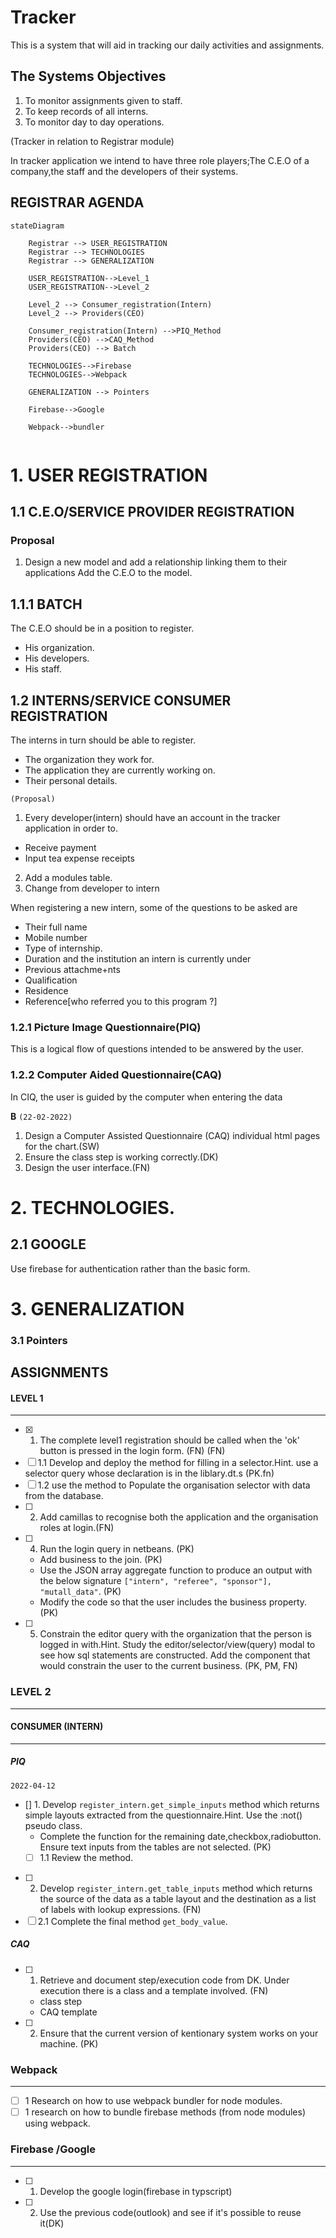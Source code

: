 # Tracker

This is a system that will aid in tracking our daily activities and assignments.

## The Systems Objectives

1. To monitor assignments given to staff.
2. To keep records of all interns.
3. To monitor day to day operations.

(Tracker in relation to Registrar module)

In tracker application we intend to have three role players;The C.E.O of a
company,the staff and the developers of their systems.


## REGISTRAR AGENDA

```mermaid
stateDiagram
    
    Registrar --> USER_REGISTRATION
    Registrar --> TECHNOLOGIES
    Registrar --> GENERALIZATION

    USER_REGISTRATION-->Level_1
    USER_REGISTRATION-->Level_2

    Level_2 --> Consumer_registration(Intern)
    Level_2 --> Providers(CEO)
    
    Consumer_registration(Intern) -->PIQ_Method
    Providers(CEO) -->CAQ_Method
    Providers(CEO) --> Batch

    TECHNOLOGIES-->Firebase
    TECHNOLOGIES-->Webpack

    GENERALIZATION --> Pointers

    Firebase-->Google
    
    Webpack-->bundler
    
```
# 1. USER REGISTRATION

## 1.1 C.E.O/SERVICE PROVIDER REGISTRATION 

### Proposal

1. Design a new model and add a relationship linking them to their applications
Add the C.E.O to the model.
 ## 1.1.1 BATCH

The C.E.O should be in a position to register.

- His organization.
- His developers.
- His staff.



## 1.2 INTERNS/SERVICE CONSUMER REGISTRATION

The interns in turn should be able to register.

- The organization they work for.
- The application they are currently working on.
- Their personal details.

`(Proposal)` 

1. Every developer(intern) should have an account in the tracker application in order
to.
- Receive payment
- Input tea expense receipts
2. Add a modules table.
3. Change from developer to intern

When registering a new intern, some of the questions to be asked are

- Their full name
- Mobile number
- Type of internship.
- Duration and the institution an intern is currently under
- Previous attachme+nts
- Qualification
- Residence
- Reference[who referred you to this program ?]  

### 1.2.1 Picture Image Questionnaire(PIQ)

This is a logical flow of questions intended to be answered by the user.

### 1.2.2 Computer Aided Questionnaire(CAQ)

In CIQ, the user is guided by the computer when entering the data 

**B** `(22-02-2022)`

1. Design a Computer  Assisted Questionnaire (CAQ) individual html pages for the chart.(SW)
2. Ensure the class step is working correctly.(DK)
3. Design the user interface.(FN)





# 2. TECHNOLOGIES.
## 2.1 GOOGLE
Use firebase for authentication rather than the basic form.

 # 3. GENERALIZATION
### 3.1 Pointers

 ## ASSIGNMENTS
 #### LEVEL 1
___

 - [x] 1. The complete level1 registration should be called when the 'ok' button is pressed in the login form. (FN) (FN)
 - [ ] 1.1 Develop and deploy the method for filling in a selector.Hint. use a selector query whose declaration is in the liblary.dt.s (PK.fn)
 - [ ] 1.2  use the method to Populate the organisation selector with data from the database.
 - [ ] 2. Add camillas to recognise both the application and the organisation roles at login.(FN)
 - [ ] 4. Run the login query in netbeans. (PK)
     - Add business to the join. (PK)
     - Use the JSON array aggregate function to produce an output with the below signature `["intern", "referee", "sponsor"], "mutall_data"`. (PK)
     - Modify the code so that the user includes the business property. (PK)
 - [ ] 5. Constrain the editor query with the organization that the person is logged in with.Hint. Study the editor/selector/view(query) modal to see how sql statements are constructed. Add the component that would constrain  the user to the current business. (PK, PM, FN)

 ### LEVEL 2
___
#### CONSUMER (INTERN)

___
##### PIQ

`2022-04-12`

- [] 1. Develop `register_intern.get_simple_inputs` method which returns simple layouts extracted from the questionnaire.Hint. Use the :not() pseudo class.
    - Complete the function for the remaining date,checkbox,radiobutton. Ensure text inputs from the tables are not selected. (PK)
  -[ ] 1.1 Review the method.
- [ ] 2. Develop `register_intern.get_table_inputs` method which returns the source of the data as a table layout and the destination as a list of labels with lookup expressions. (FN)
- [ ] 2.1 Complete the final method `get_body_value`.

##### CAQ

- [ ] 1. Retrieve and document step/execution code from DK. Under execution there is a class and a template involved. (FN)
    - class step
    - CAQ template 
- [ ] 2. Ensure that the current version of kentionary system works on your machine. (PK)

### Webpack
___

- [ ] 1 Research on how to use webpack bundler for node modules.
- [ ] 1 research on how to bundle firebase methods (from node modules) using webpack.

### Firebase /Google
___

- [ ] 1. Develop the google login(firebase in typscript) 
- [ ] 2. Use the previous code(outlook) and see if it's possible to reuse it(DK)
  



